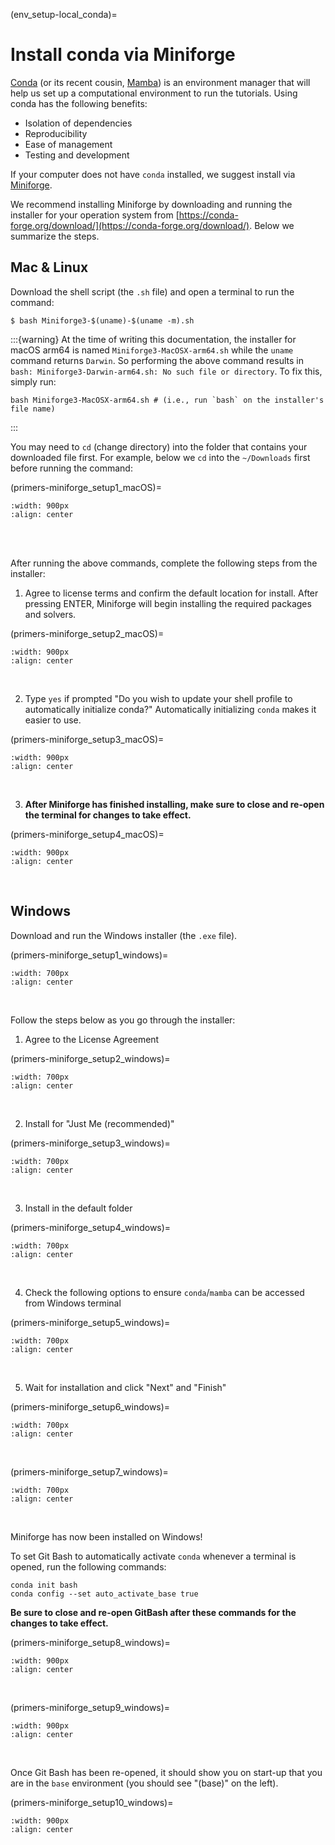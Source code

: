 (env_setup-local_conda)=
# Install conda via Miniforge

[Conda](https://docs.conda.io/projects/conda/en/stable/user-guide/getting-started.html) (or its recent cousin, [Mamba](https://mamba.readthedocs.io/en/latest/)) is an environment manager that will help us set up a computational environment to run the tutorials. Using conda has the following benefits:
- Isolation of dependencies
- Reproducibility
- Ease of management
- Testing and development

If your computer does not have `conda` installed, we suggest install via [Miniforge](https://github.com/conda-forge/miniforge). 

We recommend installing Miniforge by downloading and running the installer for your operation system from [https://conda-forge.org/download/](https://conda-forge.org/download/). Below we summarize the steps.


## Mac & Linux

Download the shell script (the `.sh` file) and open a terminal to run the command:

```shell
$ bash Miniforge3-$(uname)-$(uname -m).sh
```

:::{warning}
At the time of writing this documentation, the installer for macOS arm64 is named `Miniforge3-MacOSX-arm64.sh` while the `uname` command returns `Darwin`. So performing the above command results in `bash: Miniforge3-Darwin-arm64.sh: No such file or directory`. To fix this, simply run:
```
bash Miniforge3-MacOSX-arm64.sh # (i.e., run `bash` on the installer's file name)
```
:::

You may need to `cd` (change directory) into the folder that contains your downloaded file first. For example, below we `cd` into the `~/Downloads` first before running the command:

(primers-miniforge_setup1_macOS)=
```{image} ../images/primers/miniforge_setup1_macOS.png
:width: 900px
:align: center
```
<br>
<br>

After running the above commands, complete the following steps from the installer:

1) Agree to license terms and confirm the default location for install. After pressing ENTER, Miniforge will begin installing the required packages and solvers.

(primers-miniforge_setup2_macOS)=
```{image} ../images/primers/miniforge_setup2_macOS.png
:width: 900px
:align: center
```
<br>

2) Type `yes` if prompted "Do you wish to update your shell profile to automatically initialize conda?" Automatically initializing `conda` makes it easier to use.

(primers-miniforge_setup3_macOS)=
```{image} ../images/primers/miniforge_setup3_macOS.png
:width: 900px
:align: center
```
<br>


3) **After Miniforge has finished installing, make sure to close and re-open the terminal for changes to take effect.**

(primers-miniforge_setup4_macOS)=
```{image} ../images/primers/miniforge_setup4_macOS.png
:width: 900px
:align: center
```
<br>



## Windows

Download and run the Windows installer (the `.exe` file).

(primers-miniforge_setup1_windows)=
```{image} ../images/primers/miniforge_setup1_windows.png
:width: 700px
:align: center
```
<br>

Follow the steps below as you go through the installer:

1) Agree to the License Agreement

(primers-miniforge_setup2_windows)=
```{image} ../images/primers/miniforge_setup2_windows.png
:width: 700px
:align: center
```
<br>

2) Install for "Just Me (recommended)"

(primers-miniforge_setup3_windows)=
```{image} ../images/primers/miniforge_setup3_windows.png
:width: 700px
:align: center
```
<br>

3) Install in the default folder

(primers-miniforge_setup4_windows)=
```{image} ../images/primers/miniforge_setup4_windows.png
:width: 700px
:align: center
```
<br>

4) Check the following options to ensure `conda`/`mamba` can be accessed from Windows terminal

(primers-miniforge_setup5_windows)=
```{image} ../images/primers/miniforge_setup5_windows.png
:width: 700px
:align: center
```
<br>

5) Wait for installation and click "Next" and "Finish"

(primers-miniforge_setup6_windows)=
```{image} ../images/primers/miniforge_setup6_windows.png
:width: 700px
:align: center
```
<br>

(primers-miniforge_setup7_windows)=
```{image} ../images/primers/miniforge_setup7_windows.png
:width: 700px
:align: center
```
<br>

Miniforge has now been installed on Windows!


To set Git Bash to automatically activate `conda` whenever a terminal is opened, run the following commands:

```
conda init bash
conda config --set auto_activate_base true
```

**Be sure to close and re-open GitBash after these commands for the changes to take effect.**

(primers-miniforge_setup8_windows)=
```{image} ../images/primers/miniforge_setup8_windows.png
:width: 900px
:align: center
```
<br>

(primers-miniforge_setup9_windows)=
```{image} ../images/primers/miniforge_setup9_windows.png
:width: 900px
:align: center
```
<br>

Once Git Bash has been re-opened, it should show you on start-up that you are in the `base` environment (you should see "(base)" on the left).

(primers-miniforge_setup10_windows)=
```{image} ../images/primers/miniforge_setup10_windows.png
:width: 900px
:align: center
```
<br>
